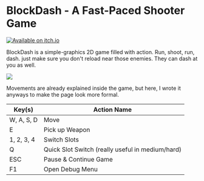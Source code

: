 # BlockDash - A Fast-Paced Shooter Game

[![Available on itch.io](http://jessemillar.github.io/available-on-itchio-badge/badge-bw.png)](https://zerpnord.itch.io/blockdash)

BlockDash is a simple-graphics 2D game filled with action. Run, shoot, run, dash. just make sure you don't reload near those enemies. They can dash at you as well.

![](https://imagizer.imageshack.com/img922/7289/ICVfeL.gif)

Movements are already explained inside the game, but here, I wrote it anyways to make the page look more formal.

Key(s)  | Action Name
------------- | -------------
W, A, S, D  | Move
E | Pick up Weapon
1, 2, 3, 4 | Switch Slots
Q | Quick Slot Switch (really useful in medium/hard)
ESC | Pause & Continue Game
F1 | Open Debug Menu
